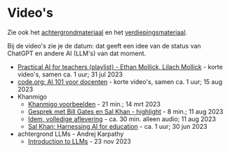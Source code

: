 # Video's

Zie ook het [achtergrondmateriaal](achtergrond.md) en het [verdiepingsmateriaal](verdieping).

Bij de video's zie je de datum: dat geeft een idee van de status van ChatGPT en andere AI (LLM's) van dat moment.

* [Practical AI for teachers (playlist) - Ethan Mollick, Lilach Mollick](https://www.youtube.com/playlist?list=PL0EdWFC9ZZrUAirFa2amE4Hg05KqCWhoq) - korte video's, samen ca. 1 uur; 31 jul 2023
* [code.org: AI 101 voor docenten](https://code.org/ai/pl/101) - korte video's, samen ca. 1 uur; 15 aug 2023 
* Khanmigo
    * [Khanmigo voorbeelden](https://www.youtube.com/watch?v=rnIgnS8Susg) - 21 min.; 14 mrt 2023
    * [Gesprek met Bill Gates en Sal Khan - highlight](https://www.youtube.com/watch?v=42GDCHI7Okg) - 8 min.; 11 aug 2023
    * [Idem, volledige aflevering](https://www.youtube.com/watch?v=X2oF8oZopdA) - ca. 30 min. alleen audio; 11 aug 2023
    * [Sal Khan: Harnessing AI for education](https://www.youtube.com/watch?v=sOWHNKHAMkQ) - ca. 1 uur;  30 jun 2023
* achtergrond LLMs - Andrej Karpathy 
    * [Introduction to LLMs](https://www.youtube.com/watch?v=zjkBMFhNj_g) - 23 nov 2023